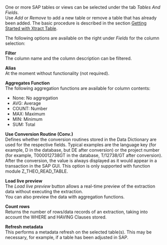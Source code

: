 One or more SAP tables or views can be selected under the tab *Tables And Fields*. <br>
Use *Add* or *Remove* to add a new table or remove a table that has already been added. 
The basic procedure is described in the section [Getting Started with Xtract Table](../first-steps-with-xtract-table). <br>     

The following options are available on the right under *Fields* for the column selection: <br>

**Filter** <br>
The column name and the column description can be filtered.

**Alias** <br>
At the moment without functionality (not required). 

**Aggregates Function** <br>
The following aggregation functions are available for column contents:
- None: No aggregation 
- AVG: Average
- COUNT: Number  
- MAX: Maximum
- MIN: Minimum 
- SUM: Total

**Use Conversion Routine (Conv.)** <br>
Defines whether the conversion routines stored in the Data Dictionary are used for the respective fields. 
Typical examples are the language key (for example, D in the database, but DE after conversion) or the project number (for example, T000012738GT in the database, T/12738/GT after conversion). 
After the conversion, the value is always displayed as it would appear in a transaction in the SAP GUI. 
This option is only supported with function module Z_THEO_READ_TABLE. 	

**Load live preview** <br>
The *Load live preview* button allows a real-time preview of the extraction data without executing the extraction. <br>
You can also preview the data with aggregation functions. 
 
**Count rows** <br>
Returns the number of rows/data records of an extraction, taking into account the WHERE and HAVING Clauses stored. 

**Refresh metadata** <br>
This performs a metadata refresh on the selected table(s). This may be necessary, for example, if a table has been adjusted in SAP. 
